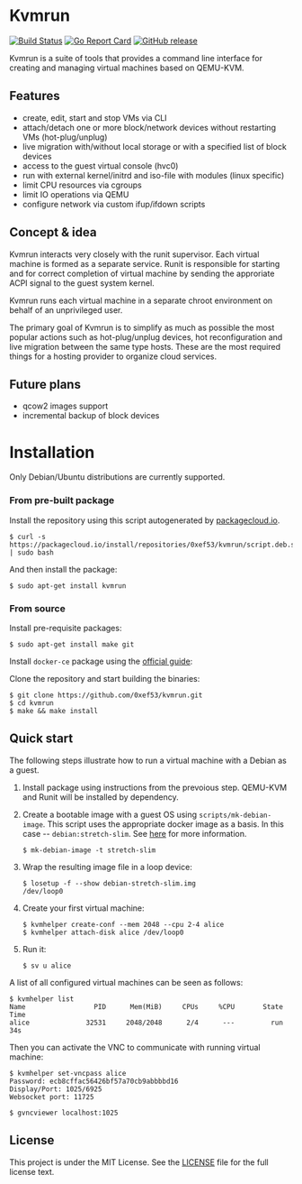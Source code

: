 # Kvmrun
[![Build Status](https://travis-ci.org/0xef53/kvmrun.svg?branch=master)](https://travis-ci.org/0xef53/kvmrun)
[![Go Report Card](https://goreportcard.com/badge/github.com/0xef53/kvmrun)](https://goreportcard.com/report/github.com/0xef53/kvmrun)
[![GitHub release](https://img.shields.io/github/release/0xef53/kvmrun.svg)](https://github.com/0xef53/kvmrun/releases/latest)

Kvmrun is a suite of tools that provides a command line interface for creating and managing virtual machines based on QEMU-KVM.

## Features

- create, edit, start and stop VMs via CLI
- attach/detach one or more block/network devices without restarting VMs (hot-plug/unplug)
- live migration with/without local storage or with a specified list of block devices
- access to the guest virtual console (hvc0)
- run with external kernel/initrd and iso-file with modules (linux specific)
- limit CPU resources via cgroups
- limit IO operations via QEMU
- configure network via custom ifup/ifdown scripts

## Concept & idea

Kvmrun interacts very closely with the runit supervisor. Each virtual machine is formed as a separate service. Runit is responsible for starting and for correct completion of virtual machine by sending the approriate ACPI signal to the guest system kernel.

Kvmrun runs each virtual machine in a separate chroot environment on behalf of an unprivileged user.

The primary goal of Kvmrun is to simplify as much as possible the most popular actions such as hot-plug/unplug devices, hot reconfiguration and live migration between the same type hosts. These are the most required things for a hosting provider to organize cloud services.

## Future plans

* qcow2 images support
* incremental backup of block devices

# Installation

Only Debian/Ubuntu distributions are currently supported.

### From pre-built package

Install the repository using this script autogenerated by [packagecloud.io](https://packagecloud.io/0xef53/kvmrun).

```shell
$ curl -s https://packagecloud.io/install/repositories/0xef53/kvmrun/script.deb.sh | sudo bash
```

And then install the package:

```shell
$ sudo apt-get install kvmrun
```

### From source

Install pre-requisite packages:

```apt
$ sudo apt-get install make git
```

Install `docker-ce` package using the [official guide](https://docs.docker.com/install/linux/docker-ce/debian/):

Clone the repository and start building the binaries:

```shell
$ git clone https://github.com/0xef53/kvmrun.git
$ cd kvmrun
$ make && make install
```

## Quick start

The following steps illustrate how to run a virtual machine with a Debian as a guest.

1. Install package using instructions from the prevoious step. QEMU-KVM and Runit will be installed by dependency.
2. Create a bootable image with a guest OS using `scripts/mk-debian-image`. This script uses the appropriate docker image as a basis. In this case -- `debian:stretch-slim`. See [here](scripts/) for more information.

    ```shell
    $ mk-debian-image -t stretch-slim
    ```
    
3. Wrap the resulting image file in a loop device:

    ```shell
    $ losetup -f --show debian-stretch-slim.img
    /dev/loop0
    ```
4. Create your first virtual machine:

    ```shell
    $ kvmhelper create-conf --mem 2048 --cpu 2-4 alice
    $ kvmhelper attach-disk alice /dev/loop0
    ```
5. Run it:

    ```shell
    $ sv u alice
    ```

A list of all configured virtual machines can be seen as follows:

```shell
$ kvmhelper list 
Name                 PID      Mem(MiB)     CPUs     %CPU       State         Time
alice              32531     2048/2048      2/4      ---         run          34s
```

Then you can activate the VNC to communicate with running virtual machine:

```shell
$ kvmhelper set-vncpass alice 
Password: ecb8cffac56426bf57a70cb9abbbbd16
Display/Port: 1025/6925
Websocket port: 11725

$ gvncviewer localhost:1025
```

## License

This project is under the MIT License. See the [LICENSE](LICENSE) file for the full license text.
